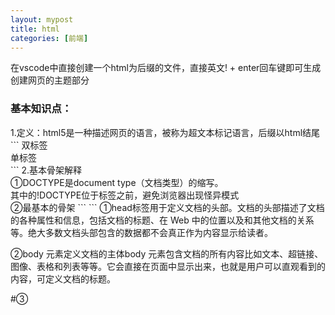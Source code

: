 ```yaml
---
layout: mypost
title: html
categories: [前端]
---
```

在vscode中直接创建一个html为后缀的文件，直接英文! + enter回车键即可生成创建网页的主题部分<br />

<h3>基本知识点：</h3>
1.定义：html5是一种描述网页的语言，被称为超文本标记语言，后缀以html结尾<br />
```
双标签<html> </html> <br />
单标签<img><br />
```
2.基本骨架解释<br />
①DOCTYPE是document type（文档类型）的缩写。<br />
<!DOCTYPE html> 其中的!DOCTYPE位于标签<html>之前，避免浏览器出现怪异模式<br />
②最基本的骨架
```
<html>
<head>
</head>
<body>
</body>
</html>
```
①head标签用于定义文档的头部。文档的头部描述了文档的各种属性和信息，包括文档的标题、在 Web 中的位置以及和其他文档的关系等。绝大多数文档头部包含的数据都不会真正作为内容显示给读者。 <br />

②body 元素定义文档的主体body 元素包含文档的所有内容比如文本、超链接、图像、表格和列表等等。它会直接在页面中显示出来，也就是用户可以直观看到的内容，可定义文档的标题。<br /> 

#③<title>标签是 <head>标签中唯一必须要求包含的东西，就是说写head一定要写title
#<title> 的增加有利于SEO优化它显示在浏览器窗口的标题栏或状态栏上,SEO是搜索引擎优化的英文缩写。通过对网站内容调整，满足搜索引擎的排名需求<br />

④meta标签用来描述一个HTML网页文档的属性，关键词等，例如:charset="uf-8"是说当前使用的是 utf-8 编码格在开发中我们经常会看到 utf-8，或是 gbk ，这些都是编码格式,通常使用 utf-8 。<br />
```
<h1>一级标题</h1>
<h6>六级标题</h6> 
自动生成六级标签h$*6
可以在标签中添加属性：align="left"/corner/right" 
eg: '<h1 align="corner">'一级标题</h1>
```
<h3>段落、换行、水平线</h3>
p段落 /p  双标签
br / 换行  单标签
hr/ 创建水平线 单标签 
水平线可以设置颜色属性,长度属性，高度属性，对齐方式 color="greeen"width="300px"size="5px"align="left/right"

<h3>图片</h3> 
img 单标签 
```
<img src="1.jpg">
```
需要图片和html在同一个文件夹里 
其中src表示路径，alt表示图像的替代文本，width表示宽度，title表示鼠标悬停在图片上的提示

路径：绝对路径（电脑的盘符存储与访问的具体地址，最完整的那种）、相对路径（子级关系/ 、父级关系../、同级关系可直接写）、网络路径

<h3>标签之超文本链接</h3>
```
<a href="url">点击跳转内容</a>
```
 可以通过css去调整超链接的蓝紫色样式

<h3>文本标签</h3>
```
<em></em>强调语气,略微斜体
<i></i>斜体
<b></b>加粗
<strong></strong>加粗加大一点点
<span></span>
<del></del>
```

<h3>有序列表</h3>
 默认1.2.3 type=“a/b/i/I”
 ```
<ol>
    <li>xxx</li>
</ol>
```
<h3>无序列表 </h3>
默认小圆点 type=“disc/circle空心圆/square/none”
```
<ul>
    <li>xxx</li>
</ul>
```
快捷键 ul>li*标签数量

<h3>表格</h3>
```
<table>
    <tr>(行)
        <td>单元格</td>（列）
    </tr>

    <tr>
        <td>单元格</td>
    </tr>
</table>
```

快捷属性table>tr*4>td*3{单元格}<br />
表格常用属性 border=“1” 边框和像素 width=“400px” height=“200px”<br />

<srong>表格单元格合并</srong>
水平合并保留左边删除右边colspan <td colspan="2">单元格</td> <br />
垂直合并保留上边删除下边rowspan <td rowspan="2">单元格</td> <br />

<h3>表单</h3>
form表单包括表单标签、表单域（输入框）、表单按钮（button），用来给用户填写信息，和用户建立交互，比如登录注册,包括登录框和提交按钮（属于表单的控件）
```
<form>
   用户名:<input type="text"/"password"> #框
    <input type="submit" value="登录"> #按钮
</form>
```

表单的属性：action=“url” 传给服务器的地址
name = “”
method = “get/post”

<h3>块级元素和行内元素</h3>

<h3>分块</h3>
增加每一块的清晰度
```
<div>主导航</div>
<div>中间行</div>
new：
<header></header>头部
<nav></nav>导航
<section></section> 定义文档中的节,比如章节、页眉、页脚
<aside></aside>侧边栏
<footer></footer>脚部
<article></article>代表一个独立的、完整的相关内容块,例如一篇完整的论坛帖子，一篇博客文章，一个用户评论等
```
